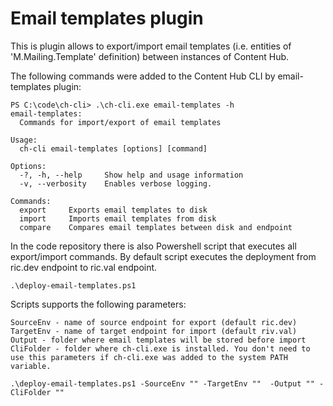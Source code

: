 # Email templates plugin
This is plugin allows to export/import email templates (i.e. entities of 'M.Mailing.Template' definition) between instances of Content Hub.


The following commands were added to the Content Hub CLI by email-templates plugin:

```
PS C:\code\ch-cli> .\ch-cli.exe email-templates -h
email-templates:
  Commands for import/export of email templates

Usage:
  ch-cli email-templates [options] [command]

Options:
  -?, -h, --help     Show help and usage information
  -v, --verbosity    Enables verbose logging.

Commands:
  export     Exports email templates to disk
  import     Imports email templates from disk
  compare    Compares email templates between disk and endpoint
```

In the code repository there is also Powershell script that executes all export/import commands. By default script executes the deployment from ric.dev endpoint to ric.val endpoint.

```
.\deploy-email-templates.ps1
```

Scripts supports the following parameters:

    SourceEnv - name of source endpoint for export (default ric.dev)
    TargetEnv - name of target endpoint for import (default riv.val)
    Output - folder where email templates will be stored before import
    CliFolder - folder where ch-cli.exe is installed. You don't need to use this parameters if ch-cli.exe was added to the system PATH variable.

```
.\deploy-email-templates.ps1 -SourceEnv "" -TargetEnv ""  -Output "" -CliFolder ""
```

